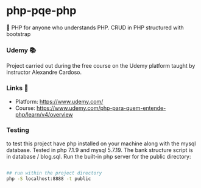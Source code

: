 # php-pqe-php

🐘 PHP for anyone who understands PHP. CRUD in PHP structured with bootstrap

### Udemy 📚

Project carried out during the free course on the Udemy platform taught by instructor Alexandre Cardoso.

### Links 🔗

* Platform: https://www.udemy.com/
* Course: https://www.udemy.com/php-para-quem-entende-php/learn/v4/overview

### Testing

to test this project have php installed on your machine along with the mysql database. Tested in php 7.1.9 and mysql 5.7.19. The bank structure script is in database / blog.sql. Run the built-in php server for the public directory:

```bash

## run within the project directory
php -S localhost:8888 -t public

```